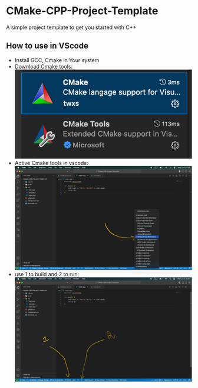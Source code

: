 # CMake-CPP-Project-Template
A simple project template to get you started with C++

## How to use in VScode
- Install GCC, Cmake in Your system
- Download Cmake tools: 
![Example Image](docs/pictures/photo_2024-06-05_11-24-44.jpg)
- Active Cmake tools in vscode: 
![Example Image](docs/pictures/photo_2024-06-05_11-24-47.jpg)
- use 1 to build and 2 to run: 
![Example Image](docs/pictures/photo_2024-06-05_11-24-45.jpg)
